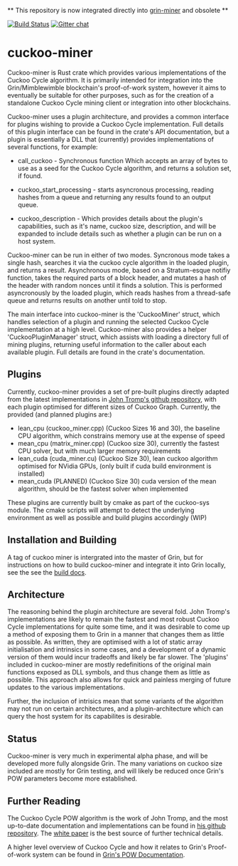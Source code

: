 ** This repository is now integrated directly into [grin-miner](https://github.com/mimblewimble/grin-miner) and obsolete **

[![Build Status](https://travis-ci.org/mimblewimble/cuckoo-miner.svg?branch=master)](https://travis-ci.org/mimblewimble/cuckoo-miner) [![Gitter chat](https://badges.gitter.im/grin_community/Lobby.png)](https://gitter.im/grin_community/Lobby)
# cuckoo-miner

Cuckoo-miner is Rust crate which provides various implementations of the Cuckoo Cycle algorithm. It is primarily intended for
integration into the Grin/Mimblewimble blockchain's proof-of-work system, however it aims to eventually be suitable for other 
purposes, such as for the creation of a standalone Cuckoo Cycle mining client or integration into other blockchains.

Cuckoo-miner uses a plugin architecture, and provides a common interface for plugins wishing to provide a Cuckoo Cycle
implementation. Full details of this plugin interface can be found in the crate's API documentation, but a plugin is 
essentially a DLL that (currently) provides implementations of several functions, for example:

* call_cuckoo - Synchronous function Which accepts an array of bytes to use as a seed for the Cuckoo Cycle algorithm, and returns a solution set,
if found. 

* cuckoo_start_processing - starts asyncronous processing, reading hashes from a queue and returning any results found to an output queue.

* cuckoo_description - Which provides details about the plugin's capabilities, such as it's name, cuckoo size, description,
and will be expanded to include details such as whether a plugin can be run on a host system.

Cuckoo-miner can be run in either of two modes. Syncronous mode takes a single hash, searches it via the cuckoo cycle algorithm in the loaded
plugin, and returns a result. Asynchronous mode, based on a Stratum-esque notifiy function, takes the required parts of a block header, and mutates
a hash of the header with random nonces until it finds a solution. This is performed asyncronously by the loaded plugin, which reads hashes
from a thread-safe queue and returns results on another until told to stop.

The main interface into cuckoo-miner is the 'CuckooMiner' struct, which handles selection of a plugin and running the selected
Cuckoo Cycle implementation at a high level. Cuckoo-miner also provides a helper 'CuckooPluginManager' struct, which assists with loading a
directory full of mining plugins, returning useful information to the caller about each available plugin. Full details
are found in the crate's documentation.

## Plugins

Currently, cuckoo-miner provides a set of pre-built plugins directly adapted from the latest implementations in 
[John Tromp's github repository](https://github.com/tromp/cuckoo), with each plugin optimised for different sizes of Cuckoo Graph.
Currently, the provided (and planned plugins are:)

* lean_cpu (cuckoo_miner.cpp) (Cuckoo Sizes 16 and 30), the baseline CPU algorithm, which constrains memory use at the expense of speed
* mean_cpu (matrix_miner.cpp) (Cuckoo size 30), currently the fastest CPU solver, but with much larger memory requirements
* lean_cuda (cuda_miner.cu) (Cuckoo Size 30), lean cuckoo algorithm optimised for NVidia GPUs, (only built if cuda build environment is installed)
* mean_cuda (PLANNED) (Cuckoo Size 30) cuda version of the mean algorithm, should be the fastest solver when implemented

These plugins are currently built by cmake as part of the cuckoo-sys module. The cmake scripts will attempt to detect the underlying environment
as well as possible and build plugins accordingly (WIP)

## Installation and Building

A tag of cuckoo miner is intergrated into the master of Grin, but for instructions on how to build cuckoo-miner and integrate it into 
Grin locally, see the see the [build docs](doc/build.md).

## Architecture

The reasoning behind the plugin architecture are several fold. John Tromp's implementations are likely to remain the fastest
and most robust Cuckoo Cycle implementations for quite some time, and it was desirable to come up a method of exposing them 
to Grin in a manner that changes them as little as possible. As written, they are optimised with a lot of static 
array initialisation and intrinsics in some cases, and a development of a dynamic version of them would incur tradeoffs
and likely be far slower. The 'plugins' included in cuckoo-miner are mostly redefinitions of the original main functions
exposed as DLL symbols, and thus change them as little as possible. This approach also allows for quick and painless
merging of future updates to the various implementations.

Further, the inclusion of intrisics mean that some variants of the algorithm may not run
on certain architectures, and a plugin-architecture which can query the host system for its capabilites is desirable.

## Status

Cuckoo-miner is very much in experimental alpha phase, and will be developed more fully alongside Grin. The many
variations on cuckoo size included are mostly for Grin testing, and will likely be reduced once Grin's POW parameters
become more established.

## Further Reading

The Cuckoo Cycle POW algorithm is the work of John Tromp, and the most up-to-date documentation and implementations
can be found in [his github repository](https://github.com/tromp/cuckoo). The
[white paper](https://github.com/tromp/cuckoo/blob/master/doc/cuckoo.pdf) is the best source of
further technical details. 

A higher level overview of Cuckoo Cycle and how it relates to Grin's Proof-of-work system can be found in 
[Grin's POW Documentation](https://github.com/ignopeverell/grin/blob/master/doc/pow/pow.md).

